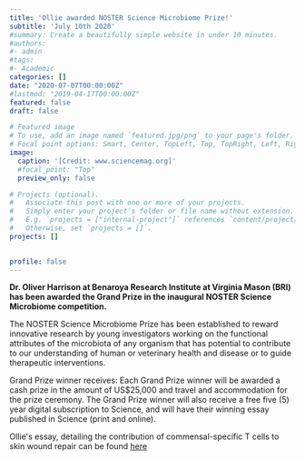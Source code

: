 ```yaml
---
title: 'Ollie awarded NOSTER Science Microbiome Prize!'
subtitle: 'July 10th 2020'
#summary: Create a beautifully simple website in under 10 minutes.
#authors:
#- admin
#tags:
#- Academic
categories: []
date: "2020-07-07T00:00:00Z"
#lastmod: "2019-04-17T00:00:00Z"
featured: false
draft: false

# Featured image
# To use, add an image named `featured.jpg/png` to your page's folder.
# Focal point options: Smart, Center, TopLeft, Top, TopRight, Left, Right, BottomLeft, Bottom, BottomRight
image:
  caption: '[Credit: www.sciencemag.org]'
  #focal_point: "Top"
  preview_only: false

# Projects (optional).
#   Associate this post with one or more of your projects.
#   Simply enter your project's folder or file name without extension.
#   E.g. `projects = ["internal-project"]` references `content/project/deep-learning/index.md`.
#   Otherwise, set `projects = []`.
projects: []

  
profile: false  
---
```


**Dr. Oliver Harrison at Benaroya Research Institute at Virginia Mason (BRI) has been awarded the Grand Prize in the inaugural NOSTER Science Microbiome competition.**

The NOSTER Science Microbiome Prize has been established to reward innovative research by young investigators working on the functional attributes of the microbiota of any organism that has potential to contribute to our understanding of human or veterinary health and disease or to guide therapeutic interventions.

Grand Prize winner receives:
Each Grand Prize winner will be awarded a cash prize in the amount of US$25,000 and travel and accommodation for the prize ceremony. The Grand Prize winner will also receive a free five (5) year digital subscription to Science, and will have their winning essay published in Science (print and online).

Ollie's essay, detailing the contribution of commensal-specific T cells to skin wound repair can be found [here](https://science.sciencemag.org/content/369/6500/152)


